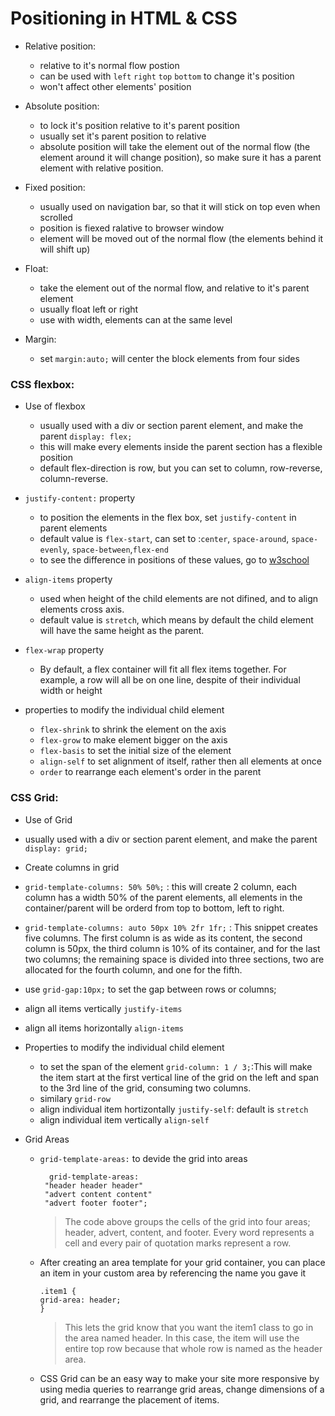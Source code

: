 # Positioning in HTML & CSS

- Relative position:
  - relative to it's normal flow postion
  - can be used with `left` `right` `top` `bottom` to change it's position
  - won't affect other elements' position


- Absolute position: 
  - to lock it's position relative to it's parent position
  - usually set it's parent position to relative
  - absolute position will take the element out of the normal flow (the element around it will change position), so make sure it has a parent element with relative position.

- Fixed position:
  - usually used on navigation bar, so that it will stick on top even when scrolled
  - position is fiexed ralative to browser window
  - element will be moved out of the normal flow (the elements behind it will shift up)

- Float:
  - take the element out of the normal flow, and relative to it's parent element
  - usually float left or right
  - use with width, elements can at the same level

- Margin:
  - set `margin:auto;` will center the block elements from four sides

### CSS flexbox:

- Use of flexbox
  - usually used with a div or section parent element, and make the parent `display: flex;`
  - this will make every elements inside the parent section has a flexible position
  - default flex-direction is row, but you can set to column, row-reverse, column-reverse.

- `justify-content:` property
  - to position the elements in the flex box, set `justify-content` in parent elements
  - default value is `flex-start`, can set to :`center`, `space-around`, `space-evenly`, `space-between`,`flex-end`
  - to see the difference in positions of these values, go to [w3school](https://www.w3schools.com/cssref/playdemo.asp?filename=playcss_justify-content&preval=space-between)

- `align-items` property
  - used when height of the child elements are not difined, and to align elements cross axis.
  - default value is `stretch`, which means by default the child element will have the same height as the parent.

- `flex-wrap` property
  - By default, a flex container will fit all flex items together. For example, a row will all be on one line, despite of their individual width or height
  
- properties to modify the individual child element
  - `flex-shrink` to shrink the element on the axis
  - `flex-grow` to make element bigger on the axis
  - `flex-basis` to set the initial size of the element
  - `align-self` to set alignment of itself, rather then all elements at once
  - `order` to rearrange each element's order in the parent
  

### CSS Grid:

 - Use of Grid
  - usually used with a div or section parent element, and make the parent `display: grid;`
  
 - Create columns in grid
  - `grid-template-columns: 50% 50%;` : this will create 2 column, each column has a width 50% of the parent elements, all elements in the container/parent will be orderd from top to bottom, left to right.
  - `grid-template-columns: auto 50px 10% 2fr 1fr;` : This snippet creates five columns. The first column is as wide as its content, the second column is 50px, the third column is 10% of its container, and for the last two columns; the remaining space is divided into three sections, two are allocated for the fourth column, and one for the fifth.
  - use `grid-gap:10px;` to set the gap between rows or columns;
  - align all items vertically `justify-items`
  - align all items horizontally `align-items`

- Properties to modify the individual child element
  -  to set the span of the element `grid-column: 1 / 3;`:This will make the item start at the first vertical line of the grid on the left and span to the 3rd line of the grid, consuming two columns.
  -  similary `grid-row`
  -  align individual item hortizontally `justify-self`: default is `stretch`
  -  align individual item vertically `align-self`

- Grid Areas
  - `grid-template-areas:` to devide the grid into areas
          
          grid-template-areas:
         "header header header"
         "advert content content"
         "advert footer footer";
         
    > The code above groups the cells of the grid into four areas; header, advert, content, and footer. Every word represents a cell and every pair of quotation marks represent a row.

  - After creating an area template for your grid container, you can place an item in your custom area by referencing the name you gave it
  
        .item1 {
        grid-area: header;
        }
        
    > This lets the grid know that you want the item1 class to go in the area named header. In this case, the item will use the entire top row because that whole row is named as the header area.

  - CSS Grid can be an easy way to make your site more responsive by using media queries to rearrange grid areas, change dimensions of a grid, and rearrange the placement of items.












